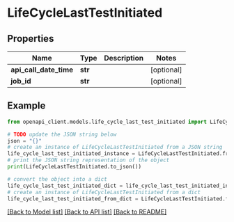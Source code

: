 # LifeCycleLastTestInitiated


## Properties

Name | Type | Description | Notes
------------ | ------------- | ------------- | -------------
**api_call_date_time** | **str** |  | [optional] 
**job_id** | **str** |  | [optional] 

## Example

```python
from openapi_client.models.life_cycle_last_test_initiated import LifeCycleLastTestInitiated

# TODO update the JSON string below
json = "{}"
# create an instance of LifeCycleLastTestInitiated from a JSON string
life_cycle_last_test_initiated_instance = LifeCycleLastTestInitiated.from_json(json)
# print the JSON string representation of the object
print(LifeCycleLastTestInitiated.to_json())

# convert the object into a dict
life_cycle_last_test_initiated_dict = life_cycle_last_test_initiated_instance.to_dict()
# create an instance of LifeCycleLastTestInitiated from a dict
life_cycle_last_test_initiated_from_dict = LifeCycleLastTestInitiated.from_dict(life_cycle_last_test_initiated_dict)
```
[[Back to Model list]](../README.md#documentation-for-models) [[Back to API list]](../README.md#documentation-for-api-endpoints) [[Back to README]](../README.md)


